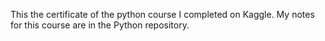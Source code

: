 This the certificate of the python course I completed on Kaggle. My notes for this course are in the Python repository.
